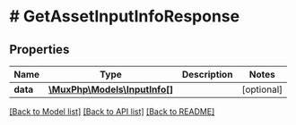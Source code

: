 # # GetAssetInputInfoResponse

## Properties

Name | Type | Description | Notes
------------ | ------------- | ------------- | -------------
**data** | [**\MuxPhp\Models\InputInfo[]**](InputInfo.md) |  | [optional]

[[Back to Model list]](../../README.md#models) [[Back to API list]](../../README.md#endpoints) [[Back to README]](../../README.md)
